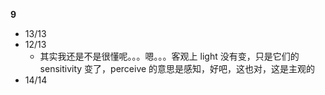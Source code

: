 **9**

- 13/13
- 12/13
  - 其实我还是不是很懂呢。。。嗯。。。客观上 light 没有变，只是它们的 sensitivity 变了，perceive 的意思是感知，好吧，这也对，这是主观的
- 14/14
